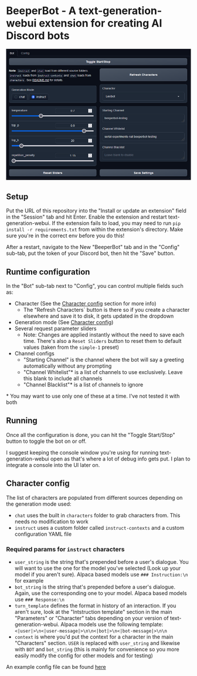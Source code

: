 # BeeperBot - A text-generation-webui extension for creating AI Discord bots

![](screenshot.png)

## Setup

Put the URL of this repository into the "Install or update an extension" field in the "Session" tab and hit Enter. Enable the extension and restart text-generation-webui. If the extension fails to load, you may need to run `pip install -r requirements.txt` from within the extension's directory. Make sure you're in the correct env before you do this!

After a restart, navigate to the New "BeeperBot" tab and in the "Config" sub-tab, put the token of your Discord bot, then hit the "Save" button.

## Runtime configuration

In the "Bot" sub-tab next to "Config", you can control multiple fields such as:
- Character (See the [Character config](#character-config) section for more info)
    - The "Refresh Characters` button is there so if you create a character elsewhere and save it to disk, it gets updated in the dropdown
- Generation mode (See [Character config](#character-config))
- Several request parameter sliders
    - Note: Changes are applied instantly without the need to save each time. There's also a `Reset Sliders` button to reset them to default values (taken from the `simple-1` preset)
- Channel configs
    - "Starting Channel" is the channel where the bot will say a greeting automatically without any prompting
    - "Channel Whitelist"\* is a list of channels to use exclusively. Leave this blank to include all channels
    - "Channel Blacklist"\* is a list of channels to ignore

\* You may want to use only one of these at a time. I've not tested it with both

## Running

Once all the configuration is done, you can hit the "Toggle Start/Stop" button to toggle the bot on or off.

I suggest keeping the console window you're using for running text-generation-webui open as that's where a lot of debug info gets put. I plan to integrate a console into the UI later on.

## Character config

The list of characters are populated from different sources depending on the generation mode used:
- `chat` uses the built in `characters` folder to grab characters from. This needs no modification to work
- `instruct` uses a custom folder called `instruct-contexts` and a custom configuration YAML file

### Required params for `instruct` characters
- `user_string` is the string that's prepended before a user's dialogue. You will want to use the one for the model you've selected (Look up your model if you aren't sure). Alpaca based models use `### Instruction:\n` for example
- `bot_string` is the string that's prepended before a user's dialogue. Again, use the corresponding one to your model. Alpaca based models use `### Response:\n`
- `turn_template` defines the format in history of an interaction. If you aren't sure, look at the "Intstruction template" section in the main "Parameters" or "Character" tabs depending on your version of text-generation-webui. Alpaca models use the following template: `<|user|>\n<|user-message|>\n\n<|bot|>\n<|bot-message|>\n\n`
- `context` is where you'd put the context for a character in the main "Characters" section. `USER` is replaced with `user_string` and likewise with `BOT` and `bot_string` (this is mainly for convenience so you more easily modify the config for other models and for testing)

An example config file can be found [here](instruct-example-character.yaml)
